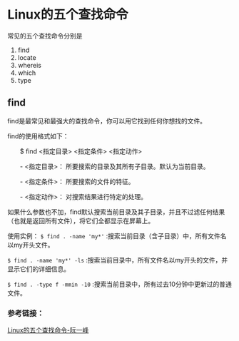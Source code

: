 # Linux的五个查找命令

常见的五个查找命令分别是
1. find
2. locate
3. whereis
4. which
5. type

## find

find是最常见和最强大的查找命令，你可以用它找到任何你想找的文件。

find的使用格式如下：

　　$ find <指定目录> <指定条件> <指定动作>

　　- <指定目录>： 所要搜索的目录及其所有子目录。默认为当前目录。

　　- <指定条件>： 所要搜索的文件的特征。

　　- <指定动作>： 对搜索结果进行特定的处理。

如果什么参数也不加，find默认搜索当前目录及其子目录，并且不过滤任何结果（也就是返回所有文件），将它们全都显示在屏幕上。

使用实例：
`$ find . -name 'my*'` :搜索当前目录（含子目录）中，所有文件名以my开头文件。

`$ find . -name 'my*' -ls` :搜索当前目录中，所有文件名以my开头的文件，并显示它们的详细信息。

`$ find . -type f -mmin -10` :搜索当前目录中，所有过去10分钟中更新过的普通文件。



### 参考链接：
[]()[Linux的五个查找命令-阮一峰](http://www.ruanyifeng.com/blog/2009/10/5_ways_to_search_for_files_using_the_terminal.html)


